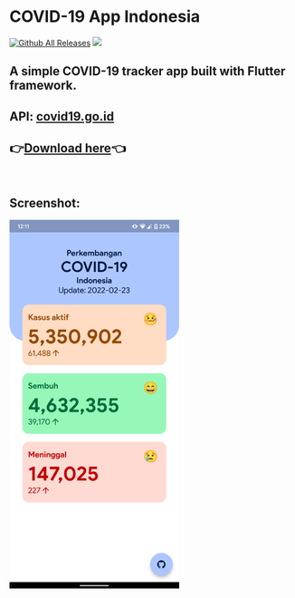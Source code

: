 # COVID-19 App Indonesia

[![Github All Releases](https://img.shields.io/github/downloads/ronaldichandra/covid19-app/total.svg)]()
![](https://img.shields.io/github/stars/ronaldichandra/covid19-app)

## A simple COVID-19 tracker app built with Flutter framework.

## API: [covid19.go.id](https://data.covid19.go.id/public/api/update.json)

## 👉[Download here](https://github.com/ronaldichandra/covid19-app/releases/download/1.1.2/app-release.apk)👈

<br>

## Screenshot:

<img src="https://raw.githubusercontent.com/ronaldichandra/covid19-app/main/screenshots/ss2.png" width="300">
